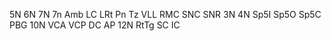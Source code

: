 5N
6N
7N
7n 
Amb 
LC
LRt
Pn 
Tz
VLL
RMC
SNC
SNR
3N 
4N
Sp5I
Sp5O 
Sp5C 
PBG 
10N
VCA
VCP
DC
AP
12N
RtTg
SC
IC
